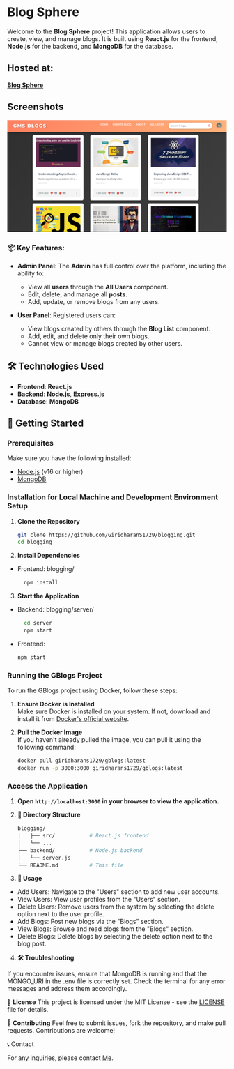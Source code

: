# Blog Sphere

Welcome to the **Blog Sphere** project! This application allows users to create, view, and manage blogs. It is built using **React.js** for the frontend, **Node.js** for the backend, and **MongoDB** for the database.

## Hosted at:
 **[Blog Sphere](https://gblogs.vercel.app)**

## Screenshots
![Blog Sphere](./public/preview.png) 

### 📦 Key Features:
- **Admin Panel**: The **Admin** has full control over the platform, including the ability to:
  - View all **users** through the **All Users** component.
  - Edit, delete, and manage all **posts**.
  - Add, update, or remove blogs from any users.

- **User Panel**: Registered users can:
  - View blogs created by others through the **Blog List** component.
  - Add, edit, and delete only their own blogs.
  - Cannot view or manage blogs created by other users.


## 🛠️ Technologies Used

- **Frontend**: **React.js** 
- **Backend**: **Node.js**, **Express.js**
- **Database**: **MongoDB**

## 🚀 Getting Started

### Prerequisites

Make sure you have the following installed:

- [Node.js](https://nodejs.org/) (v16 or higher)
- [MongoDB](https://www.mongodb.com/try/download/community)

### Installation for Local Machine and Development Environment Setup  

1. **Clone the Repository**

   ```bash
   git clone https://github.com/GiridharanS1729/blogging.git
   cd blogging
   ```

2. **Install Dependencies**

- Frontend:
blogging/
  ```bash
    npm install
  ```

3. **Start the Application**

- Backend:
blogging/server/
  ```bash
    cd server
    npm start
  ```

- Frontend:

  ```bash
  npm start
  ```

### Running the GBlogs Project

To run the GBlogs project using Docker, follow these steps:

1. **Ensure Docker is Installed**  
  Make sure Docker is installed on your system. If not, download and install it from [Docker's official website](https://www.docker.com/get-started).

2. **Pull the Docker Image**  
  If you haven't already pulled the image, you can pull it using the following command:
    ```bash
    docker pull giridharans1729/gblogs:latest
    docker run -p 3000:3000 giridharans1729/gblogs:latest
    ```

### Access the Application

1. **Open ```http://localhost:3000``` in your browser to view the application.**

2. **📂 Directory Structure**
    ```bash
    blogging/      
    │   ├── src/           # React.js frontend
    │   └── ...
    ├── backend/           # Node.js backend
    │   └── server.js
    └── README.md          # This file
    ```

3. **📝 Usage**

- Add Users: Navigate to the "Users" section to add new user accounts.
- View Users: View user profiles from the "Users" section.
- Delete Users: Remove users from the system by selecting the delete option next to the user profile.
- Add Blogs: Post new blogs via the "Blogs" section.
- View Blogs: Browse and read blogs from the "Blogs" section.
- Delete Blogs: Delete blogs by selecting the delete option next to the blog post.

4. **🛠️ Troubleshooting**

If you encounter issues, ensure that MongoDB is running and that the MONGO_URI in the .env file is correctly set.
Check the terminal for any error messages and address them accordingly.

**📄 License**
This project is licensed under the MIT License - see the [LICENSE](LICENSE) file for details.

**🤝 Contributing**
Feel free to submit issues, fork the repository, and make pull requests. Contributions are welcome!

📞 Contact

For any inquiries, please contact [Me](giridharans1729@gmail.com).

